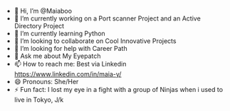 - 👋 Hi, I’m @Maiaboo
- 👀 I’m currently working on a Port scanner Project and an Active Directory Project
- 🌱 I’m currently learning Python
- 👯 I’m looking to collaborate on Cool Innovative Projects
- 🤔 I’m looking for help with Career Path
- 💬 Ask me about My Eyepatch
- 📫 How to reach me: Best via Linkedin https://www.linkedin.com/in/maia-y/
- 😄 Pronouns: She/Her
- ⚡ Fun fact: I lost my eye in a fight with a group of Ninjas when i used to live in Tokyo, J/k

<!---
Maiaboo/Maiaboo is a ✨ special ✨ repository because its `README.md` (this file) appears on your GitHub profile.
You can click the Preview link to take a look at your changes.
--->
